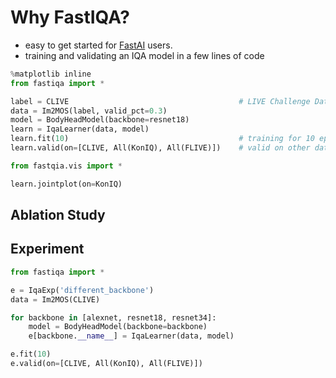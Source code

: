 # Why FastIQA?

* easy to get started for [FastAI](https://github.com/fastai/fastai) users.
* training and validating an IQA model in a few lines of code

```python
%matplotlib inline
from fastiqa import *

label = CLIVE                                      # LIVE Challenge Database
data = Im2MOS(label, valid_pct=0.3)
model = BodyHeadModel(backbone=resnet18) 
learn = IqaLearner(data, model)
learn.fit(10)                                      # training for 10 epochs
learn.valid(on=[CLIVE, All(KonIQ), All(FLIVE)])    # valid on other databases 
```



```python
from fastqia.vis import *

learn.jointplot(on=KonIQ)
```

## Ablation Study

## Experiment

```python
from fastiqa import *

e = IqaExp('different_backbone')
data = Im2MOS(CLIVE)

for backbone in [alexnet, resnet18, resnet34]:
	model = BodyHeadModel(backbone=backbone) 
    e[backbone.__name__] = IqaLearner(data, model)

e.fit(10)
e.valid(on=[CLIVE, All(KonIQ), All(FLIVE)])
```

